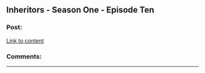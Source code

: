 ## Inheritors - Season One - Episode Ten

### Post:

[Link to content](https://inheritorsserial.com/2020/11/22/episode-ten/)

### Comments:

---

